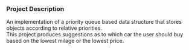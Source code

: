 ### Project Description  
An implementation of a priority queue based data structure that stores objects according to relative priorities.  
This project produces suggestions as to which car the user should buy based on the lowest milage or the lowest price.  